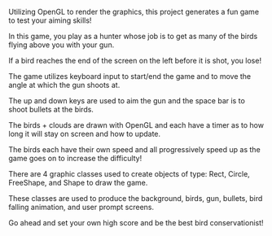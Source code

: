 Utilizing OpenGL to render the graphics, this project generates a fun game to test your aiming skills!

In this game, you play as a hunter whose job is to get as many of the birds flying above you with your gun.

If a bird reaches the end of the screen on the left before it is shot, you lose!

The game utilizes keyboard input to start/end the game and to move the angle at which the gun shoots at.

The up and down keys are used to aim the gun and the space bar is to shoot bullets at the birds.

The birds + clouds are drawn with OpenGL and each have a timer as to how long it will stay on screen and how to update.

The birds each have their own speed and all progressively speed up as the game goes on to increase the difficulty!

There are 4 graphic classes used to create objects of type: Rect, Circle, FreeShape, and Shape to draw the game.

These classes are used to produce the background, birds, gun, bullets, bird falling animation, and user prompt screens.

Go ahead and set your own high score and be the best bird conservationist!